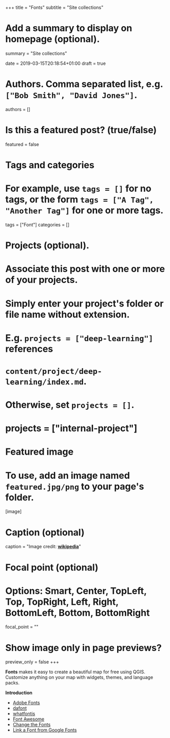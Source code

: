+++
title = "Fonts"
subtitle = "Site collections"

# Add a summary to display on homepage (optional).
summary = "Site collections"

date = 2019-03-15T20:18:54+01:00
draft = true

# Authors. Comma separated list, e.g. `["Bob Smith", "David Jones"]`.
authors = []

# Is this a featured post? (true/false)
featured = false

# Tags and categories
# For example, use `tags = []` for no tags, or the form `tags = ["A Tag", "Another Tag"]` for one or more tags.
tags = ["Font"]
categories = []

# Projects (optional).
#   Associate this post with one or more of your projects.
#   Simply enter your project's folder or file name without extension.
#   E.g. `projects = ["deep-learning"]` references
#   `content/project/deep-learning/index.md`.
#   Otherwise, set `projects = []`.
# projects = ["internal-project"]

# Featured image
# To use, add an image named `featured.jpg/png` to your page's folder.
[image]
  # Caption (optional)
  caption = "Image credit: [**wikipedia**](https://en.wikipedia.org/wiki/File:Schriftbild.jpg)"

  # Focal point (optional)
  # Options: Smart, Center, TopLeft, Top, TopRight, Left, Right, BottomLeft, Bottom, BottomRight
  focal_point = ""

  # Show image only in page previews?
  preview_only = false
+++

**Fonts** makes it easy to create a beautiful map for free using QGIS. Customize anything on your map with widgets, themes, and language packs.

**Introduction**

- [Adobe Fonts](https://github.com/adobe-fonts)
- [dafont](https://www.dafont.com/it/)
- [whatfontis](https://www.whatfontis.com/)
- [Font Awesome](https://cdn.fontawesome.com/)
- [Change the Fonts](https://www.w3schools.com/css/css_font.asp)
- [Link a Font from Google Fonts](https://fonts.google.com/)
